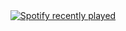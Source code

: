 <div align="center">
  <a href="https://open.spotify.com/user/Sorablur">
    <img src="https://spotify-recently-played-readme.vercel.app/api?user=Sorablur&count=1" alt="Spotify recently played"  />
  </a>
</div>

###
